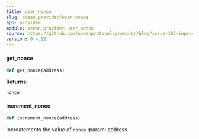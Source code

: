 ```yaml
---
title: user_nonce
slug: ocean_provider/user_nonce
app: provider
module: ocean_provider.user_nonce
source: https://github.com/oceanprotocol/provider/blob/issue-182-improve-docs/ocean_provider/user_nonce.py
version: 0.4.12
---
```

#### get\_nonce

```python
def get_nonce(address)
```

**Returns**:

`nonce`

#### increment\_nonce

```python
def increment_nonce(address)
```

Increatements the value of `nonce`
:param: address

